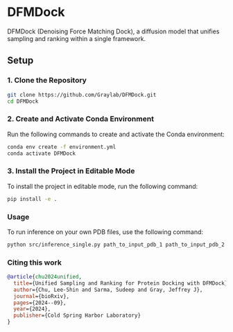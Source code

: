 # DFMDock
DFMDock (Denoising Force Matching Dock), a diffusion model that unifies sampling and ranking within a single framework.

## Setup

### 1. Clone the Repository

```bash
git clone https://github.com/Graylab/DFMDock.git
cd DFMDock
```

### 2. Create and Activate Conda Environment

Run the following commands to create and activate the Conda environment:

```bash
conda env create -f environment.yml
conda activate DFMDock
```

### 3. Install the Project in Editable Mode

To install the project in editable mode, run the following command:

```bash
pip install -e .
```


### Usage

To run inference on your own PDB files, use the following command:

```bash
python src/inference_single.py path_to_input_pdb_1 path_to_input_pdb_2
```

### Citing this work

```bibtex
@article{chu2024unified,
  title={Unified Sampling and Ranking for Protein Docking with DFMDock},
  author={Chu, Lee-Shin and Sarma, Sudeep and Gray, Jeffrey J},
  journal={bioRxiv},
  pages={2024--09},
  year={2024},
  publisher={Cold Spring Harbor Laboratory}
}
```


